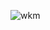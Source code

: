 
![wkm](https://user-images.githubusercontent.com/74840026/129463848-c1f38fe3-8a1a-4094-b29a-f40178e10d81.PNG)
